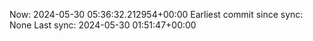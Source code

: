 Now: 2024-05-30 05:36:32.212954+00:00 Earliest commit since sync: None Last sync: 2024-05-30 01:51:47+00:00
